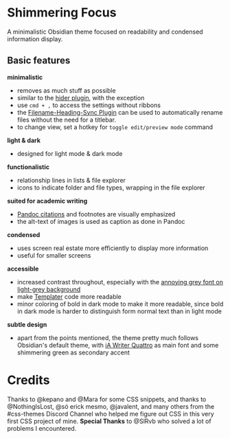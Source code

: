 # Shimmering Focus
A minimalistic Obsidian theme focused on readability and condensed information display.

## Basic features
**minimalistic**
- removes as much stuff as possible
- similar to the [hider plugin](https://github.com/kepano/obsidian-hider), with the exception 
- use `cmd + ,` to access the settings without ribbons
- the [Filename-Heading-Sync Plugin](https://github.com/dvcrn/obsidian-filename-heading-sync) can be used to automatically rename files without the need for a titlebar.
- to change view, set a hotkey for `toggle edit/preview mode` command

**light & dark**
- designed for light mode & dark mode

**functionalistic**
- relationship lines in lists & file explorer
- icons to indicate folder and file types, wrapping in the file explorer

**suited for academic writing**
- [Pandoc citations](https://pandoc.org/MANUAL.html#citations-in-note-styles) and footnotes are visually emphasized
- the alt-text of images is used as caption as done in Pandoc

**condensed**
- uses screen real estate more efficiently to display more information
- useful for smaller screens

**accessible**
- increased contrast throughout, especially with the [annoying grey font on light-grey background](https://forum.obsidian.md/t/enhance-default-color-contrast-of-the-icons/23045/3)
- make [Templater](https://github.com/SilentVoid13/Templater) code more readable
- minor coloring of bold in dark mode to make it more readable, since bold in dark mode is harder to distinguish form normal text than  in light mode

**subtle design**  
- apart from the points mentioned, the theme pretty much follows Obsidian's default theme, with [iA Writer Quattro](https://github.com/iaolo/iA-Fonts/tree/master/iA%20Writer%20Quattro) as main font and some shimmering green as secondary accent

# Credits
Thanks to @kepano and @Mara for some CSS snippets, and thanks to @NothingIsLost, @só erick mesmo, @javalent, and many others from the #css-themes Discord Channel who helped me figure out CSS in this very first CSS project of mine. **Special Thanks** to @SlRvb who solved a lot of problems I encountered.
